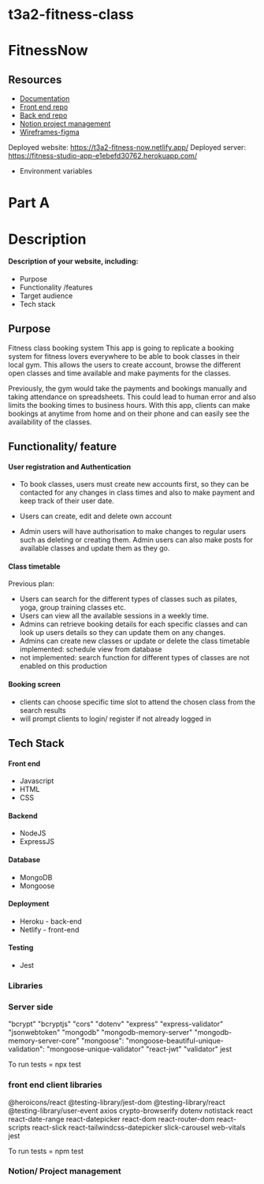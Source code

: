 # t3a2-fitness-class
# FitnessNow

## Resources

- [Documentation](https://github.com/jennlai95/t3a2-fitness-class)
- <a href= https://github.com/jennlai95/t3a2-fitness-now-front-end > Front end repo </a>
-  <a href= https://github.com/jennlai95/t3a2-fitness-now-back-end > Back end repo </a>
- [Notion project management](https://flashy-mushroom-c40.notion.site/cd721472bb514036bebd6fdf9146bf67?v=584439e240ef474f81ce5f17940f705f&pvs=4 "Notion")
- [Wireframes-figma](https://www.figma.com/file/lpl5nVrmbn0s1fxrgEks3l/Wireframe-Fitness-Now?type=design&node-id=0%3A1&mode=design&t=oifo3NLTtMHAkr5n-1)

Deployed website: https://t3a2-fitness-now.netlify.app/
Deployed server: https://fitness-studio-app-e1ebefd30762.herokuapp.com/

- Environment variables




# Part A 
# Description 

#### Description of  your website, including:
- Purpose
- Functionality /features
- Target audience
- Tech stack

## Purpose

Fitness class booking system 
This app is going to replicate a booking system for fitness lovers everywhere to be able to book classes in their local gym. This allows the users to create account, browse the different open classes and time available and make payments for the classes. 

Previously, the gym would take the payments and bookings manually and taking attendance on spreadsheets. 
This could lead to human error and also limits the booking times to business hours. With this app, clients can make bookings at anytime from home and on their phone and can easily see the availability of the classes. 

## Functionality/ feature
#### User registration and Authentication 
- To book classes, users must create new accounts first, so they can be contacted for any changes in class times and also to make payment and keep track of their user date. 
- Users can create, edit and delete own account

- Admin users will have authorisation to make changes to regular users such as deleting or creating them. Admin users can also make posts for available classes and update them as they go. 

#### Class timetable  

Previous plan: 
- Users can search for the different types of classes such as pilates, yoga, group training classes etc. 
- Users can view all the available sessions in a weekly time. 
- Admins can retrieve booking details for each specific classes and can look up users details so they can update them on any changes. 
- Admins can create new classes or update or delete the class timetable
implemented: schedule view from database
- not implemented: search function for different types of classes are not enabled on this production 


#### Booking screen 
- clients can choose specific time slot to attend the chosen class from the search results
- will prompt clients to login/ register if not already logged in 


## Tech Stack

#### Front end 
- Javascript 
- HTML
- CSS

#### Backend 

- NodeJS
- ExpressJS

#### Database 

- MongoDB
- Mongoose

#### Deployment 

- Heroku - back-end
- Netlify - front-end

#### Testing 

- Jest


### Libraries 


### Server side 
"bcrypt"
"bcryptjs"
"cors"
"dotenv"
"express"
"express-validator"
"jsonwebtoken"
"mongodb"
"mongodb-memory-server"
"mongodb-memory-server-core"
"mongoose": 
"mongoose-beautiful-unique-validation":
"mongoose-unique-validator"
"react-jwt"
"validator"
jest

To run tests = npx test 

### front end client libraries 

@heroicons/react
@testing-library/jest-dom
@testing-library/react
@testing-library/user-event
axios
crypto-browserify
dotenv
notistack
react
react-date-range
react-datepicker
react-dom
react-router-dom
react-scripts
react-slick
react-tailwindcss-datepicker
slick-carousel
web-vitals
jest

To run tests = npm test 


### Notion/ Project management 